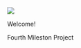 <img src="https://codeinstitute.s3.amazonaws.com/fullstack/ci_logo_small.png" style="margin: 0;">

Welcome!

Fourth Mileston Project
